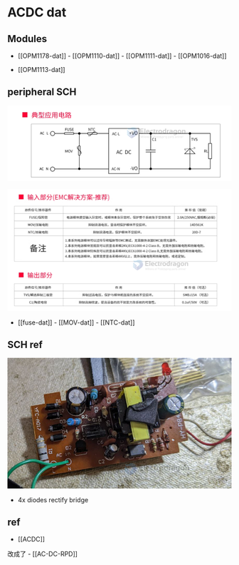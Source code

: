 
# ACDC dat 



## Modules 

- [[OPM1178-dat]] - [[OPM1110-dat]] - [[OPM1111-dat]] - [[OPM1016-dat]]

- [[OPM1113-dat]]

## peripheral SCH 

![](2024-01-23-14-05-46.png)

![](2024-01-23-14-06-01.png)

- [[fuse-dat]] - [[MOV-dat]] - [[NTC-dat]]






## SCH ref 


![](2024-03-21-14-52-51.png)

- 4x diodes rectify bridge 


## ref 

- [[ACDC]]

改成了 - [[AC-DC-RPD]]